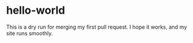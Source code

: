 # hello-world
This is a dry run for merging my first pull request.
I hope it works, and my site runs smoothly.
